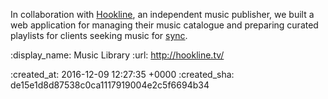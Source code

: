 In collaboration with [Hookline][], an independent music publisher, we built a web application for managing their music catalogue and preparing curated playlists for clients seeking music for [sync][].

[Hookline]: http://hookline.tv/
[sync]: https://en.wikipedia.org/wiki/Synchronization_rights

:display_name: Music Library
:url: http://hookline.tv/

:created_at: 2016-12-09 12:27:35 +0000
:created_sha: de15e1d8d87538c0ca1117919004e2c5f6694b34
